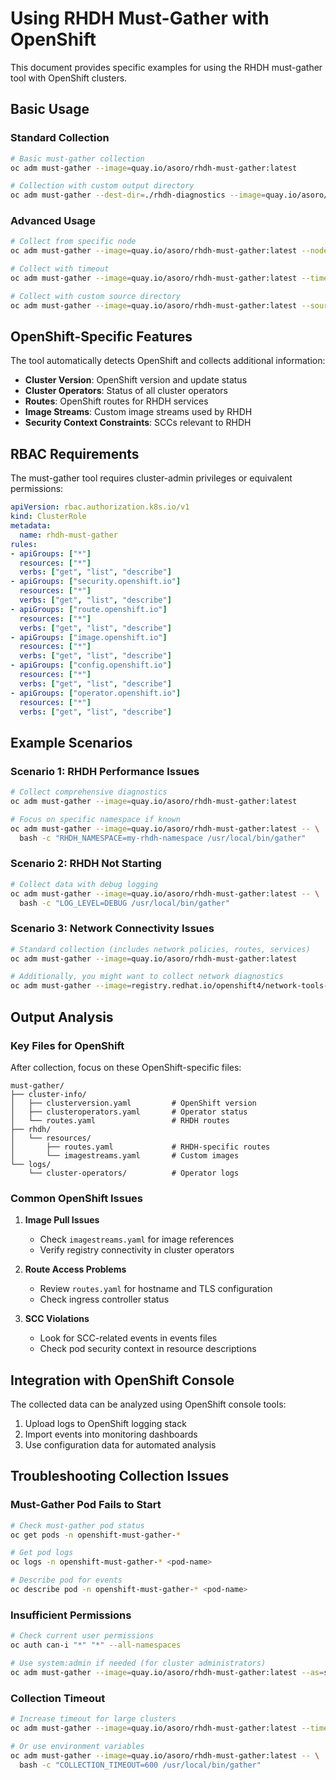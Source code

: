 # Using RHDH Must-Gather with OpenShift

This document provides specific examples for using the RHDH must-gather tool with OpenShift clusters.

## Basic Usage

### Standard Collection

```bash
# Basic must-gather collection
oc adm must-gather --image=quay.io/asoro/rhdh-must-gather:latest

# Collection with custom output directory
oc adm must-gather --dest-dir=./rhdh-diagnostics --image=quay.io/asoro/rhdh-must-gather:latest
```

### Advanced Usage

```bash
# Collect from specific node
oc adm must-gather --image=quay.io/asoro/rhdh-must-gather:latest --node-name=worker-1

# Collect with timeout
oc adm must-gather --image=quay.io/asoro/rhdh-must-gather:latest --timeout=10m

# Collect with custom source directory
oc adm must-gather --image=quay.io/asoro/rhdh-must-gather:latest --source-dir=/tmp/rhdh-data
```

## OpenShift-Specific Features

The tool automatically detects OpenShift and collects additional information:

- **Cluster Version**: OpenShift version and update status
- **Cluster Operators**: Status of all cluster operators
- **Routes**: OpenShift routes for RHDH services
- **Image Streams**: Custom image streams used by RHDH
- **Security Context Constraints**: SCCs relevant to RHDH

## RBAC Requirements

The must-gather tool requires cluster-admin privileges or equivalent permissions:

```yaml
apiVersion: rbac.authorization.k8s.io/v1
kind: ClusterRole
metadata:
  name: rhdh-must-gather
rules:
- apiGroups: ["*"]
  resources: ["*"]
  verbs: ["get", "list", "describe"]
- apiGroups: ["security.openshift.io"]
  resources: ["*"]
  verbs: ["get", "list", "describe"]
- apiGroups: ["route.openshift.io"]
  resources: ["*"]
  verbs: ["get", "list", "describe"]
- apiGroups: ["image.openshift.io"]
  resources: ["*"]
  verbs: ["get", "list", "describe"]
- apiGroups: ["config.openshift.io"]
  resources: ["*"]
  verbs: ["get", "list", "describe"]
- apiGroups: ["operator.openshift.io"]
  resources: ["*"]
  verbs: ["get", "list", "describe"]
```

## Example Scenarios

### Scenario 1: RHDH Performance Issues

```bash
# Collect comprehensive diagnostics
oc adm must-gather --image=quay.io/asoro/rhdh-must-gather:latest

# Focus on specific namespace if known
oc adm must-gather --image=quay.io/asoro/rhdh-must-gather:latest -- \
  bash -c "RHDH_NAMESPACE=my-rhdh-namespace /usr/local/bin/gather"
```

### Scenario 2: RHDH Not Starting

```bash
# Collect data with debug logging
oc adm must-gather --image=quay.io/asoro/rhdh-must-gather:latest -- \
  bash -c "LOG_LEVEL=DEBUG /usr/local/bin/gather"
```

### Scenario 3: Network Connectivity Issues

```bash
# Standard collection (includes network policies, routes, services)
oc adm must-gather --image=quay.io/asoro/rhdh-must-gather:latest

# Additionally, you might want to collect network diagnostics
oc adm must-gather --image=registry.redhat.io/openshift4/network-tools-rhel8:latest
```

## Output Analysis

### Key Files for OpenShift

After collection, focus on these OpenShift-specific files:

```
must-gather/
├── cluster-info/
│   ├── clusterversion.yaml         # OpenShift version
│   ├── clusteroperators.yaml       # Operator status
│   └── routes.yaml                 # RHDH routes
├── rhdh/
│   └── resources/
│       ├── routes.yaml             # RHDH-specific routes
│       └── imagestreams.yaml       # Custom images
└── logs/
    └── cluster-operators/          # Operator logs
```

### Common OpenShift Issues

1. **Image Pull Issues**
   - Check `imagestreams.yaml` for image references
   - Verify registry connectivity in cluster operators

2. **Route Access Problems**
   - Review `routes.yaml` for hostname and TLS configuration
   - Check ingress controller status

3. **SCC Violations**
   - Look for SCC-related events in events files
   - Check pod security context in resource descriptions

## Integration with OpenShift Console

The collected data can be analyzed using OpenShift console tools:

1. Upload logs to OpenShift logging stack
2. Import events into monitoring dashboards
3. Use configuration data for automated analysis

## Troubleshooting Collection Issues

### Must-Gather Pod Fails to Start

```bash
# Check must-gather pod status
oc get pods -n openshift-must-gather-*

# Get pod logs
oc logs -n openshift-must-gather-* <pod-name>

# Describe pod for events
oc describe pod -n openshift-must-gather-* <pod-name>
```

### Insufficient Permissions

```bash
# Check current user permissions
oc auth can-i "*" "*" --all-namespaces

# Use system:admin if needed (for cluster administrators)
oc adm must-gather --image=quay.io/asoro/rhdh-must-gather:latest --as=system:admin
```

### Collection Timeout

```bash
# Increase timeout for large clusters
oc adm must-gather --image=quay.io/asoro/rhdh-must-gather:latest --timeout=20m

# Or use environment variables
oc adm must-gather --image=quay.io/asoro/rhdh-must-gather:latest -- \
  bash -c "COLLECTION_TIMEOUT=600 /usr/local/bin/gather"
```